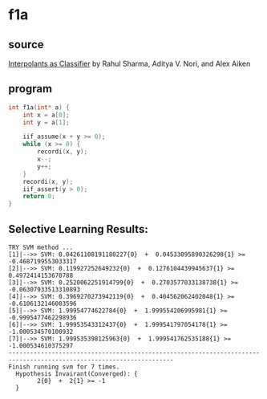 # f1a

## source 
[Interpolants as Classifier](http://theory.stanford.edu/~aiken/publications/papers/cav12a.pdf) by Rahul Sharma, Aditya V. Nori, and Alex Aiken

## program
```c
int f1a(int* a) {
	int x = a[0];
	int y = a[1];

	iif_assume(x + y >= 0);
	while (x >= 0) {
		recordi(x, y);
		x--;
		y++;
	}
	recordi(x, y);
	iif_assert(y > 0);
	return 0;
}
```




## Selective Learning Results:

```
TRY SVM method ...
[1]|-->> SVM: 0.04261108191180227{0}  +  0.04533095890326298{1} >= -0.4687199553033317
[2]|-->> SVM: 0.119927252649232{0}  +  0.1276104439945637{1} >= 0.4972414153670788
[3]|-->> SVM: 0.2520062251914799{0}  +  0.2703577033138738{1} >= -0.06307933513310893
[4]|-->> SVM: 0.3969270273942119{0}  +  0.404562062402048{1} >= -0.6106132146003596
[5]|-->> SVM: 1.99954774622784{0}  +  1.999554206995981{1} >= -0.9995477462298936
[6]|-->> SVM: 1.99953543312437{0}  +  1.999541797054178{1} >= -1.000534570100932
[7]|-->> SVM: 1.999535398125963{0}  +  1.999541762535188{1} >= -1.000534610375297
--------------------------------------------------------------------------------------------------------------------
Finish running svm for 7 times.
  Hypothesis Invairant(Converged): {
		2{0}  +  2{1} >= -1
  }
```